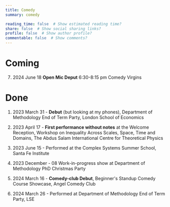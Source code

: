 ```yaml
---
title: Comedy
summary: comedy

reading_time: false  # Show estimated reading time?
share: false  # Show social sharing links?
profile: false  # Show author profile?
commentable: false  # Show comments?
---
```


# Coming 

7. 2024 June 18 **Open Mic Deput** 6:30-8:15 pm Comedy Virgins


# Done

1. 2023 March 31 - **Debut** (but looking at my phones), Department of Methodology End of Term Party, London School of Economics

2. 2023 April 17 -  **First performance without notes** at the Welcome Reception, Workshop on Inequality Across Scales, Space, Time and Domains, The Abdus Salam International Centre for Theoretical Physics

3. 2023 June 15 - Performed at the Complex Systems Summer School, Santa Fe Institute

4. 2023 December - 08 Work-in-progress show at Department of Methodology PhD Christmas Party

5. 2024 March 16 - **Comedy-club Debut**, Beginner's Standup Comedy Course Showcase, Angel Comedy Club

6. 2024 March 26 - Performed at Department of Methodology End of Term Party, LSE
